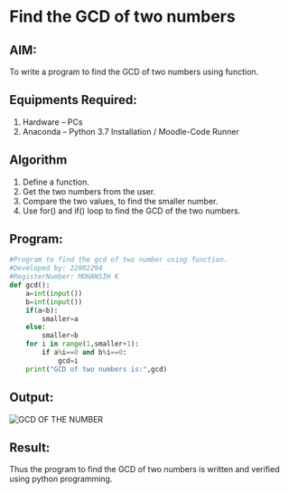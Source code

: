 # Find the GCD of two numbers

## AIM:
To write a program to find the GCD of two numbers using function.

## Equipments Required:
1. Hardware – PCs
2. Anaconda – Python 3.7 Installation / Moodle-Code Runner

## Algorithm
1. Define a function.
2. Get the two numbers from the user.
3. Compare the two values, to find the smaller number.
4. Use for() and if() loop to find the GCD of the two numbers.

## Program:
```python
#Program to find the gcd of two number using function.
#Developed by: 22002294
#RegisterNumber: MOHANSIH K
def gcd():
    a=int(input())
    b=int(input())
    if(a<b):
        smaller=a
    else:
        smaller=b
    for i in range(1,smaller+1):
        if a%i==0 and b%i==0:
            gcd=i
    print("GCD of two numbers is:",gcd)
```

## Output:
![GCD OF THE NUMBER](https://user-images.githubusercontent.com/111619160/213843902-a77d4044-1f91-43a9-887e-ace505c6ed10.png)



## Result:
Thus the program to find the GCD of two numbers is written and verified using python programming.
